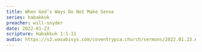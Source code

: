 ```yaml
---
title: When God’s Ways Do Not Make Sense
series: habakkuk
preacher: will-snyder
date: 2022-01-23
scripture: Habakkuk 1:1-11
audio: https://s3.wasabisys.com/coventrypca.church/sermons/2022.01.23.A When God’s Ways Do Not Make Sense - Will Snyder.mp3
---
```

